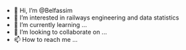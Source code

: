 - 👋 Hi, I’m @Belfassim
- 👀 I’m interested in railways engineering and data statistics
- 🌱 I’m currently learning ...
- 💞️ I’m looking to collaborate on ...
- 📫 How to reach me ...

<!---
Belfassim/Belfassim is a ✨ special ✨ repository because its `README.md` (this file) appears on your GitHub profile.
You can click the Preview link to take a look at your changes.
--->
